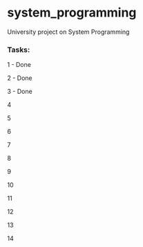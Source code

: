 # system_programming
University project on System Programming
### Tasks:
  1 - Done
  
  2 - Done
  
  3 - Done
  
  4
  
  5
  
  6
  
  7
  
  8
  
  9
  
  10
  
  11
  
  12
  
  13
  
  14

